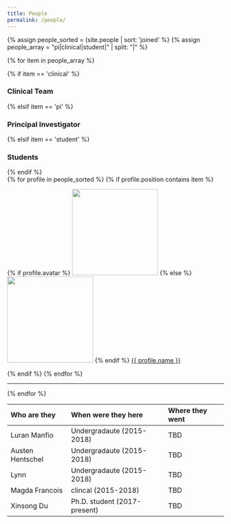 ```yaml
---
title: People
permalink: /people/
---
```


{% assign people_sorted = (site.people | sort: 'joined' %}
{% assign people_array = "pi|clinical|student|" | split: "|" %}

{% for item in people_array %}

<div class="pos_header">
{% if item == 'clinical' %}
<h3>Clinical Team</h3>
{% elsif item == 'pi' %}
<h3>Principal Investigator</h3>
{% elsif item == 'student' %}
<h3>Students</h3>
{% endif %}
</div>

<div class="content list people">
  {% for profile in people_sorted %}
    {% if profile.position contains item %}
    <div class="list-item-people">
      <p class="list-post-title">
        {% if profile.avatar %}
        <a href="{{ site.baseurl }}{{ profile.url }}"><img width="200" src="{{site.baseurl}}/images/people/{{profile.avatar}}"></a>
        {% else %}
        <a href="{{ site.baseurl }}{{ profile.url }}"><img width="200" src="http://evansheline.com/wp-content/uploads/2011/02/facebook-Storm-Trooper.jpg"></a>
        {% endif %}
        <a class="name" href="{{ site.baseurl }}{{ profile.url }}">{{ profile.name }}</a>
      </p>
    </div>    
    {% endif %}
  {% endfor %}
</div>
<hr>
{% endfor %}


| Who are they  | When were they here | Where they went |
| :-------------- |:-------------| :-----------|
| Luran Manfio | Undergradaute (2015-2018) | TBD |
| Austen Hentschel | Undergradaute (2015-2018) | TBD |
| Lynn | Undergradaute (2015-2018) | TBD |
| Magda Francois | clincal (2015-2018) | TBD |
| Xinsong Du | Ph.D. student (2017-present) | TBD |